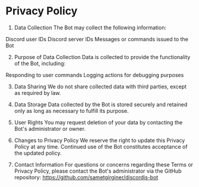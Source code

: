 # Privacy Policy

1. Data Collection
The Bot may collect the following information:

Discord user IDs
Discord server IDs
Messages or commands issued to the Bot

2. Purpose of Data Collection
Data is collected to provide the functionality of the Bot, including:

Responding to user commands
Logging actions for debugging purposes

3. Data Sharing
We do not share collected data with third parties, except as required by law.

4. Data Storage
Data collected by the Bot is stored securely and retained only as long as necessary to fulfill its purpose.

5. User Rights
You may request deletion of your data by contacting the Bot's administrator or owner.

6. Changes to Privacy Policy
We reserve the right to update this Privacy Policy at any time. Continued use of the Bot constitutes acceptance of the updated policy.

7. Contact Information
For questions or concerns regarding these Terms or Privacy Policy, please contact the Bot's administrator via the GitHub repository: https://github.com/sametgirginer/discordjs-bot
